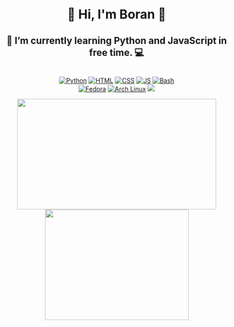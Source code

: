 <h1 align="center">👋 Hi, I'm Boran 👋</h1>

<h2 align="center">🐍 I’m currently learning <b>Python</b> and <b>JavaScript</b> in free time. 💻</h2>

<p align="center"><br>
<a href="https://python.org"><img alt="Python" src="https://img.shields.io/badge/Python%20-%2314354C.svg?logo=python&logoColor=white"></img></a>
<a href="https://html.com"><img alt="HTML" src="https://img.shields.io/badge/HTML%20-%23E34F26.svg?logo=html5&logoColor=white"></img></a> 
<a href="https://www.w3.org/Style/CSS"><img alt="CSS" src="https://img.shields.io/badge/CSS%20-%231572B6.svg?logo=css3&logoColor=white"></img></a>
<a href="https://javascript.com"><img alt="JS" src="https://img.shields.io/badge/JS-F7DF1E?style=flat&logo=javascript&logoColor=black"></img></a>
<a href="https://www.gnu.org/software/bash"><img alt="Bash" src="https://img.shields.io/badge/Bash-121011?style=flat&logo=gnu-bash&logoColor=white"></img></a><br>
<a href="https://getfedora.org"><img alt="Fedora" src="https://img.shields.io/badge/Fedora-294172?style=flat&logo=fedora&logoColor=white"></img></a>
<a href="https://archlinux.org"><img alt="Arch Linux" src="https://img.shields.io/badge/Arch_Linux-1793D1?style=flat&logo=arch-linux&logoColor=white"></img></a>
<a href="#"><img src="https://komarev.com/ghpvc/?username=boranity0"></img></a>
</br></p>

<p align="center">
<img height=250 width=450 src="https://github-readme-stats.vercel.app/api?username=boranity0&show_icons=true&theme=gruvbox"></img>
<img height=250 width=325 src="https://github-readme-stats.vercel.app/api/top-langs/?username=boranity0&langs_count=9&layout=compact&theme=gruvbox"></img>
</p>
